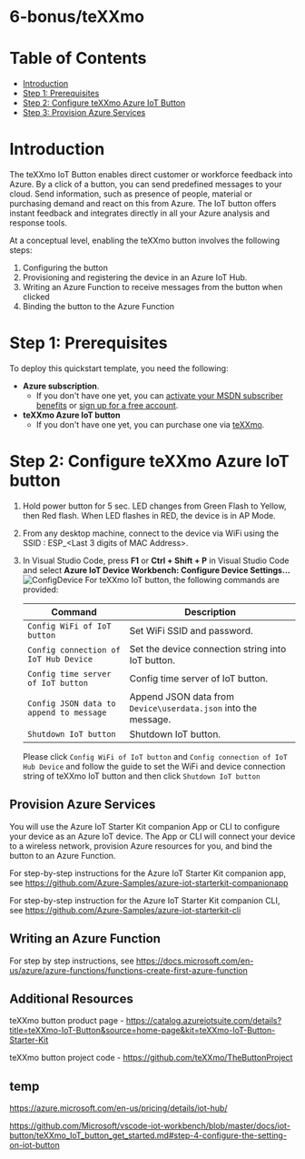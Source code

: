 # 6-bonus/teXXmo

# Table of Contents

-   [Introduction](#introduction)
-   [Step 1: Prerequisites](#step-1-prerequisites)
-   [Step 2: Configure teXXmo Azure IoT Button](#step-2-configure-teXXmo-azure-iot-button)
-   [Step 3: Provision Azure Services](#step-3-provision-azure-services)

# Introduction

The teXXmo IoT Button enables direct customer or workforce feedback into Azure. By a click of a button, you can send predefined messages to your cloud. Send information, such as presence of people, material or purchasing demand and react on this from Azure. The IoT button offers instant feedback and integrates directly in all your Azure analysis and response tools.

At a conceptual level, enabling the teXXmo button involves the following steps:

1. Configuring the button
2. Provisioning and registering the device in an Azure IoT Hub.
3. Writing an Azure Function to receive messages from the button when clicked
4. Binding the button to the Azure Function

# Step 1: Prerequisites

To deploy this quickstart template, you need the following:
* **Azure subscription**. 
  * If you don't have one yet, you can <a href="https://azure.microsoft.com/pricing/member-offers/msdn-benefits-details/">activate your MSDN subscriber benefits</a> or <a href="https://azure.microsoft.com/free">sign up for a free account</a>.
* **teXXmo Azure IoT button**
  * If you don't have one yet, you can purchase one via <a href="https://www.texxmo-shop.de/epages/82740787.sf/en_US/?ObjectPath=/Shops/82740787/Products/TX-IOT-20W-GR">teXXmo</a>.

# Step 2: Configure teXXmo Azure IoT button

1. Hold power button for 5 sec. LED changes from Green Flash to Yellow, then Red flash. When LED flashes in RED, the device is in AP Mode.

1. From any desktop machine, connect to the device via WiFi using the SSID : ESP_<Last 3 digits of MAC Address>.

1. In Visual Studio Code, press **F1** or **Ctrl + Shift + P** in Visual Studio Code and select **Azure IoT Device Workbench: Configure Device Settings...**
![ConfigDevice](media/iot-button-get-started/iot_button_config_device.JPG)
    For teXXmo IoT button, the following commands are provided:

    | Command | Description |
    | --- | --- |
    | `Config WiFi of IoT button`  | Set WiFi SSID and password. |
    | `Config connection of IoT Hub Device` | Set the device connection string into IoT button. |
    | `Config time server of IoT button` | Config time server of IoT button. |
    | `Config JSON data to append to message`  | Append JSON data from `Device\userdata.json` into the message.  |
    | `Shutdown IoT button` | Shutdown IoT button. |

    Please click `Config WiFi of IoT button` and `Config connection of IoT Hub Device` and follow the guide to set the WiFi and device connection string of teXXmo IoT button and then click `Shutdown IoT button`

## Provision Azure Services

You will use the Azure IoT Starter Kit companion App or CLI to configure your device as an Azure IoT device. The App or CLI will connect your device to a wireless network, provision Azure resources for you, and bind the button to an Azure Function.

For step-by-step instructions for the Azure IoT Starter Kit companion app, see https://github.com/Azure-Samples/azure-iot-starterkit-companionapp

For step-by-step instruction for the Azure IoT Starter Kit companion CLI, see https://github.com/Azure-Samples/azure-iot-starterkit-cli

## Writing an Azure Function

For step by step instructions, see https://docs.microsoft.com/en-us/azure/azure-functions/functions-create-first-azure-function

## Additional Resources

teXXmo button product page - https://catalog.azureiotsuite.com/details?title=teXXmo-IoT-Button&source=home-page&kit=teXXmo-IoT-Button-Starter-Kit

teXXmo button project code - https://github.com/teXXmo/TheButtonProject

## temp

https://azure.microsoft.com/en-us/pricing/details/iot-hub/

https://github.com/Microsoft/vscode-iot-workbench/blob/master/docs/iot-button/teXXmo_IoT_button_get_started.md#step-4-configure-the-setting-on-iot-button
